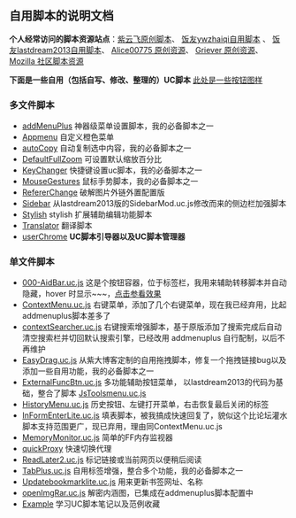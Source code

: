 ## 自用脚本的说明文档

**个人经常访问的脚本资源站点**：[紫云飞原创脚本](http://www.cnblogs.com/ziyunfei/archive/2011/11/25/2263756.html)、 [饭友ywzhaiqi自用脚本](https://github.com/ywzhaiqi/userChromeJS) 、 [饭友lastdream2013自用脚本](https://github.com/lastdream2013/userChrome)、 [Alice00775 原创资源](https://github.com/alice0775/userChrome.js)、 [Griever 原创资源](https://github.com/Griever/userChromeJS)、[Mozilla 社区脚本资源](https://j.mozest.com/zh-CN/)

**下面是一些自用（包括自写、修改、整理的）UC脚本** [此处是一些按钮图样](https://github.com/defpt/userChromeJs/blob/master/Picture/README.md)

### 多文件脚本
* [addMenuPlus](https://github.com/defpt/userChromeJs/tree/master/addMenuPlus) 神器级菜单设置脚本，我的必备脚本之一
* [Appmenu](https://github.com/defpt/userChromeJs/blob/master/Appmenu) 自定义橙色菜单
* [autoCopy](https://github.com/defpt/userChromeJs/tree/master/autoCopy) 自动复制选中内容，我的必备脚本之一
* [DefaultFullZoom](https://github.com/defpt/userChromeJs/tree/master/Default%20Full%20Zoom%20Level)  可设置默认缩放百分比
* [KeyChanger](https://github.com/defpt/userChromeJs/tree/master/KeyChanger) 快捷键设置uc脚本，我的必备脚本之一
* [MouseGestures](https://github.com/defpt/userChromeJs/tree/master/MouseGestures) 鼠标手势脚本，我的必备脚本之一
* [RefererChange](https://github.com/defpt/userChromeJs/tree/master/RefererChange) 破解图片外链外置配置版
* [Sidebar](https://github.com/defpt/userChromeJs/blob/master/Sidebar)   从lastdream2013版的SidebarMod.uc.js修改而来的侧边栏加强脚本
* [Stylish](https://github.com/defpt/userChromeJs/tree/master/Stylish) stylish 扩展辅助编辑功能脚本
* [Translator](https://github.com/defpt/userChromeJs/blob/master/Translator) 翻译脚本
* [userChrome](https://github.com/defpt/userChromeJs/blob/master/userChrome) **UC脚本引导器以及UC脚本管理器**

### 单文件脚本
* [000-AidBar.uc.js](https://github.com/defpt/userChromeJs/blob/master/000-AidBar.uc.js) 这是个按钮容器，位于标签栏，我用来辅助转移脚本并自动隐藏，hover 时显示~~~，[点击参看效果](http://bbs.kafan.cn/thread-1727795-1-1.html)
* [ContextMenu.uc.js](https://github.com/defpt/userChromeJs/blob/master/ContextMenu.uc.js) 右键菜单，添加了几个右键菜单，现在我已经弃用，比起addmenuplus脚本差多了
* [contextSearcher.uc.js](https://github.com/defpt/userChromeJs/blob/master/contextSearcher.uc.js) 右键搜索增强脚本，基于原版添加了搜索完成后自动清空搜索栏并切回默认搜索引擎，已经改用 addmenuplus 自行配制，以后不再维护
* [EasyDrag.uc.js](https://github.com/defpt/userChromeJs/tree/master/MouseGestures) 从紫大博客定制的自用拖拽脚本，修复一个拖拽链接bug以及添加一些自用功能，我的必备脚本之一
* [ExternalFuncBtn.uc.js](https://github.com/defpt/userChromeJs/blob/master/ExternalFuncBtn.uc.js)  多功能辅助按钮菜单， 以lastdream2013的代码为基础，整合了脚本 [JsToolsmenu.uc.js](https://github.com/defpt/userChromeJs/blob/master/JsToolsmenu.uc.js)
* [HistoryMenu.uc.js](https://github.com/defpt/userChromeJs/blob/master/HistoryMenu) 历史按钮、左键打开菜单，右击恢复最后关闭的标签 
* [InFormEnterLite.uc.js](https://github.com/defpt/userChromeJs/blob/master/InFormEnterLite.uc.js) 填表脚本，被我搞成快速回复了，貌似这个比论坛灌水脚本支持范围更广，现已弃用，理由同ContextMenu.uc.js
* [MemoryMonitor.uc.js](https://github.com/defpt/userChromeJs/blob/master/MemoryMonitor.uc.js) 简单的FF内存监视器
* [quickProxy](https://github.com/defpt/userChromeJs/blob/master/quickProxyMod.uc.js) 快速切换代理
* [ReadLater2.uc.js](https://github.com/defpt/userChromeJs/blob/master/ReadLater2.uc.js) 标记链接或当前网页以便稍后阅读
* [TabPlus.uc.js](https://github.com/defpt/userChromeJs/blob/master/TabPlus.uc.js) 自用标签增强，整合多个功能，我的必备脚本之一
* [Updatebookmarklite.uc.js](https://github.com/defpt/userChromeJs/blob/master/Updatebookmarklite.uc.js) 用来更新书签网址、名称
* [openImgRar.uc.js](https://github.com/defpt/userChromeJs/blob/master/openImgRar.uc.js) 解密内涵图，已集成在addmenuplus脚本配置中
* [Example](https://github.com/defpt/userChromeJs/blob/master/Example) 学习UC脚本笔记以及范例收藏
